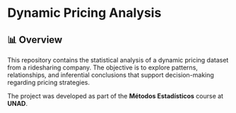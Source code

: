 # Dynamic Pricing Analysis

## 📊 Overview

This repository contains the statistical analysis of a dynamic pricing dataset from a ridesharing company. The objective is to explore patterns, relationships, and inferential conclusions that support decision-making regarding pricing strategies.

The project was developed as part of the **Métodos Estadísticos** course at **UNAD**.
